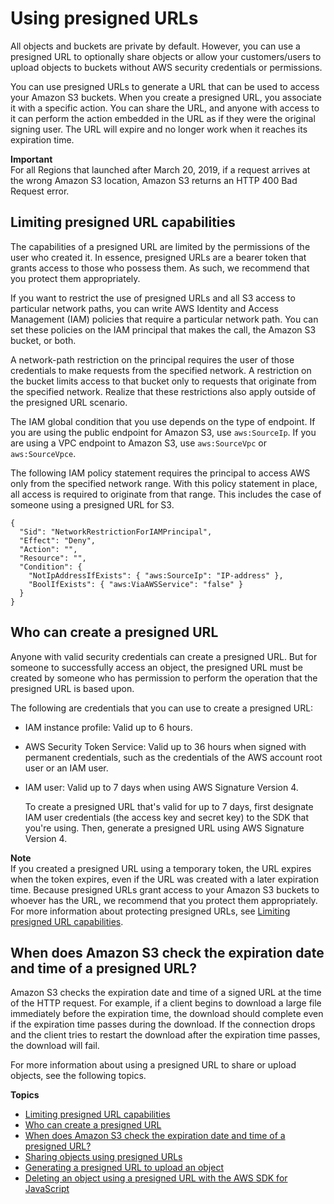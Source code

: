 # Using presigned URLs<a name="using-presigned-url"></a>

All objects and buckets are private by default\. However, you can use a presigned URL to optionally share objects or allow your customers/users to upload objects to buckets without AWS security credentials or permissions\.

You can use presigned URLs to generate a URL that can be used to access your Amazon S3 buckets\. When you create a presigned URL, you associate it with a specific action\. You can share the URL, and anyone with access to it can perform the action embedded in the URL as if they were the original signing user\. The URL will expire and no longer work when it reaches its expiration time\.

**Important**  
For all Regions that launched after March 20, 2019, if a request arrives at the wrong Amazon S3 location, Amazon S3 returns an HTTP 400 Bad Request error\.

## Limiting presigned URL capabilities<a name="PresignedUrlUploadObject-LimitCapabilities"></a>

The capabilities of a presigned URL are limited by the permissions of the user who created it\. In essence, presigned URLs are a bearer token that grants access to those who possess them\. As such, we recommend that you protect them appropriately\.

If you want to restrict the use of presigned URLs and all S3 access to particular network paths, you can write AWS Identity and Access Management \(IAM\) policies that require a particular network path\. You can set these policies on the IAM principal that makes the call, the Amazon S3 bucket, or both\. 

A network\-path restriction on the principal requires the user of those credentials to make requests from the specified network\. A restriction on the bucket limits access to that bucket only to requests that originate from the specified network\. Realize that these restrictions also apply outside of the presigned URL scenario\.

The IAM global condition that you use depends on the type of endpoint\. If you are using the public endpoint for Amazon S3, use `aws:SourceIp`\. If you are using a VPC endpoint to Amazon S3, use `aws:SourceVpc` or `aws:SourceVpce`\.

The following IAM policy statement requires the principal to access AWS only from the specified network range\. With this policy statement in place, all access is required to originate from that range\. This includes the case of someone using a presigned URL for S3\.

```
{
  "Sid": "NetworkRestrictionForIAMPrincipal",
  "Effect": "Deny",
  "Action": "",
  "Resource": "",
  "Condition": {
    "NotIpAddressIfExists": { "aws:SourceIp": "IP-address" },
    "BoolIfExists": { "aws:ViaAWSService": "false" }
  }
}
```

## Who can create a presigned URL<a name="who-presigned-url"></a>

Anyone with valid security credentials can create a presigned URL\. But for someone to successfully access an object, the presigned URL must be created by someone who has permission to perform the operation that the presigned URL is based upon\.

The following are credentials that you can use to create a presigned URL:
+ IAM instance profile: Valid up to 6 hours\.
+ AWS Security Token Service: Valid up to 36 hours when signed with permanent credentials, such as the credentials of the AWS account root user or an IAM user\.
+ IAM user: Valid up to 7 days when using AWS Signature Version 4\.

  To create a presigned URL that's valid for up to 7 days, first designate IAM user credentials \(the access key and secret key\) to the SDK that you're using\. Then, generate a presigned URL using AWS Signature Version 4\.

**Note**  
If you created a presigned URL using a temporary token, the URL expires when the token expires, even if the URL was created with a later expiration time\.
Because presigned URLs grant access to your Amazon S3 buckets to whoever has the URL, we recommend that you protect them appropriately\. For more information about protecting presigned URLs, see [Limiting presigned URL capabilities](#PresignedUrlUploadObject-LimitCapabilities)\.

## When does Amazon S3 check the expiration date and time of a presigned URL?<a name="presigned-url-when-checked"></a>

Amazon S3 checks the expiration date and time of a signed URL at the time of the HTTP request\. For example, if a client begins to download a large file immediately before the expiration time, the download should complete even if the expiration time passes during the download\. If the connection drops and the client tries to restart the download after the expiration time passes, the download will fail\.

For more information about using a presigned URL to share or upload objects, see the following topics\.

**Topics**
+ [Limiting presigned URL capabilities](#PresignedUrlUploadObject-LimitCapabilities)
+ [Who can create a presigned URL](#who-presigned-url)
+ [When does Amazon S3 check the expiration date and time of a presigned URL?](#presigned-url-when-checked)
+ [Sharing objects using presigned URLs](ShareObjectPreSignedURL.md)
+ [Generating a presigned URL to upload an object](PresignedUrlUploadObject.md)
+ [Deleting an object using a presigned URL with the AWS SDK for JavaScript](PresignedUrlDelete.md)